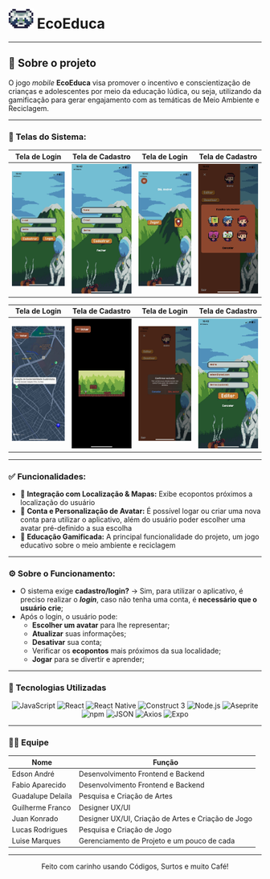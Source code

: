# ![Logo](./assets/logoGuaxinim.png)  EcoEduca

---

## 📝 Sobre o projeto

O jogo _mobile_ **EcoEduca** visa promover o incentivo e conscientização de crianças e adolescentes por meio da educação lúdica, ou seja, utilizando da gamificação para gerar engajamento com as temáticas de Meio Ambiente e Reciclagem.

---

### 📸 Telas do Sistema:
| **Tela de Login** | **Tela de Cadastro** | **Tela de Login** | **Tela de Cadastro** |
| ----------------- | -------------------- |  ----------------- | -------------------- |
| <img src="./Assets/Telas/Login.jpeg" alt="Tela de Login" width="200"> | <img src="./assets/Telas/Cadastro.jpeg" alt="Tela de Cadastro" width="200"> |  <img src="./assets/Telas/Inicio.jpeg" alt="Tela de Inicio" width="200"> |<img src="./assets/Telas/Avatar.jpeg" alt="Tela de Avatar" width="200"> |
  
| **Tela de Login** | **Tela de Cadastro** |   **Tela de Login** | **Tela de Cadastro** |
| ----------------- | -------------------- |  ----------------- | -------------------- |
| <img src="./assets/Telas/Mapa.jpeg" alt="Tela de Mapa" width="200"> |<img src="./assets/Telas/Jogo.jpeg" alt="Tela de Jogo" width="200"> | <img src="./assets/Telas/Exclusao.jpeg" alt="Tela de Exclusão" width="200"> | <img src="./assets/Telas/AlterarCadastro.jpeg" alt="Tela de Alterar Cadastro" width="200"> |

---

### ✅ Funcionalidades:

- 🎯 **Integração com Localização & Mapas:** Exibe ecopontos próximos a localização do usuário
- 🎨 **Conta e Personalização de Avatar:** É possível logar ou criar uma nova conta para utilizar o aplicativo, além do usuário poder escolher uma avatar pré-definido a sua escolha
- 🚀 **Educação Gamificada:** A principal funcionalidade do projeto, um jogo educativo sobre o meio ambiente e reciclagem

---

### ⚙️ Sobre o Funcionamento:

- O sistema exige **cadastro/login?** → Sim, para utilizar o aplicativo, é preciso realizar o **_login_**, caso não tenha uma conta, é **necessário que o usuário crie**;
- Após o login, o usuário pode:
  - **Escolher um avatar** para lhe representar;
  - **Atualizar** suas informações;
  - **Desativar** sua conta;
  - Verificar os **ecopontos** mais próximos da sua localidade;
  - **Jogar** para se divertir e aprender;

---

### 🧪 Tecnologias Utilizadas

<div align="center">

![JavaScript](https://img.shields.io/badge/JavaScript-F7DF1E.svg?style=flat&logo=JavaScript&logoColor=black)
![React](https://img.shields.io/badge/React-61DAFB.svg?style=flat&logo=React&logoColor=black)
![React Native](https://img.shields.io/badge/React_Native-20232A?style=flat&logo=react&logoColor=61DAFB)
![Construct 3](https://img.shields.io/badge/Construct_3-01E2C9?style=flat&logo=Construct%203&logoColor=black)
![Node.js](https://img.shields.io/badge/Node.js-339933?style=flat&logo=node.js&logoColor=white)
![Aseprite](https://img.shields.io/badge/Aseprite-655461?style=flat&logo=Aseprite&logoColor=white)
![npm](https://img.shields.io/badge/npm-CB3837.svg?style=flat&logo=npm&logoColor=white)
![JSON](https://img.shields.io/badge/JSON-9777A8.svg?style=flat&logo=JSON&logoColor=white)
![Axios](https://img.shields.io/badge/Axios-3167EB.svg?style=flat&logo=Axios&logoColor=white)
![Expo](https://img.shields.io/badge/Expo-5A29E4.svg?style=flat&logo=Expo&logoColor=white)

</div>

---

### 👨‍💻 Equipe

| Nome | Função |
|------|--------|
| Edson André | Desenvolvimento Frontend e Backend |
| Fabio Aparecido| Desenvolvimento Frontend e Backend |
| Guadalupe Delaila | Pesquisa e Criação de Artes |
| Guilherme Franco | Designer UX/UI |
| Juan Konrado| Designer UX/UI, Criação de Artes e Criação de Jogo |
| Lucas Rodrigues | Pesquisa e Criação de Jogo |
| Luise Marques | Gerenciamento de Projeto e um pouco de cada |

---

<p align="center">
  Feito com carinho usando Códigos, Surtos e muito Café!
</p>
